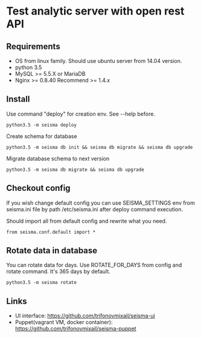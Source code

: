 Test analytic server with open rest API
=======================================

Requirements
------------

* OS from linux family. Should use ubuntu server from 14.04 version.
* python 3.5
* MySQL >= 5.5.X or MariaDB
* Nginx >=  0.8.40 Recommend >= 1.4.x


Install
-------

Use command "deploy" for creation env. See --help before.

    python3.5 -m seisma deploy

Create schema for database

    python3.5 -m seisma db init && seisma db migrate && seisma db upgrade


Migrate database schema to next version

    python3.5 -m seisma db migrate && seisma db upgrade


Checkout config
---------------

If you wish change default config you can use SEISMA_SETTINGS env from seisma.ini file by path /etc/seisma.ini after
deploy command execution.

Should import all from default config and rewrite what you need.

    from seisma.conf.default import *


Rotate data in database
-----------------------

You can rotate data for days. Use ROTATE_FOR_DAYS from config and rotate command. It's 365 days by default.

    python3.5 -m seisma rotate


Links
-----

* UI interface: https://github.com/trifonovmixail/seisma-ui
* Puppet(vagrant VM, docker container): https://github.com/trifonovmixail/seisma-puppet
